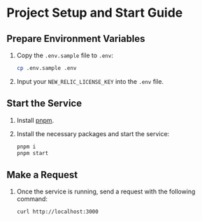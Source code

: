# Project Setup and Start Guide

## Prepare Environment Variables

1. Copy the `.env.sample` file to `.env`:

   ```sh
   cp .env.sample .env
   ```

2. Input your `NEW_RELIC_LICENSE_KEY` into the `.env` file.

## Start the Service

1. Install [pnpm](https://pnpm.io/).

2. Install the necessary packages and start the service:

   ```sh
   pnpm i
   pnpm start
   ```

## Make a Request

1. Once the service is running, send a request with the following command:

   ```sh
   curl http://localhost:3000
   ```
